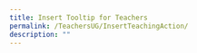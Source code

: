 ```yaml
---
title: Insert Tooltip for Teachers
permalink: /TeachersUG/InsertTeachingAction/
description: ""
---
```

